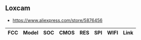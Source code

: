 Loxcam
------
- https://www.aliexpress.com/store/5876456

| FCC              | Model       | SOC          | CMOS | RES | SPI   | WIFI       | Link |
|------------------|-------------|--------------|------|-----|-------|------------|------|
